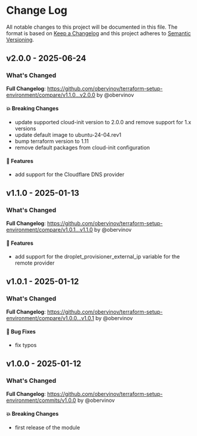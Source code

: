 # Change Log
All notable changes to this project will be documented in this file.
The format is based on [Keep a Changelog](http://keepachangelog.com/) and this project adheres to [Semantic Versioning](http://semver.org/).


## v2.0.0 - 2025-06-24
### What's Changed
**Full Changelog**: https://github.com/obervinov/terraform-setup-environment/compare/v1.1.0...v2.0.0 by @obervinov
#### 💥 Breaking Changes
* update supported cloud-init version to 2.0.0 and remove support for 1.x versions
* update default image to ubuntu-24-04.rev1
* bump terraform version to 1.11
* remove default packages from cloud-init configuration
#### 🚀 Features
* add support for the Cloudflare DNS provider


## v1.1.0 - 2025-01-13
### What's Changed
**Full Changelog**: https://github.com/obervinov/terraform-setup-environment/compare/v1.0.1...v1.1.0 by @obervinov
#### 🚀 Features
* add support for the droplet_provisioner_external_ip variable for the remote provider


## v1.0.1 - 2025-01-12
### What's Changed
**Full Changelog**: https://github.com/obervinov/terraform-setup-environment/compare/v1.0.0...v1.0.1 by @obervinov
#### 🐛 Bug Fixes
* fix typos


## v1.0.0 - 2025-01-12
### What's Changed
**Full Changelog**: https://github.com/obervinov/terraform-setup-environment/commits/v1.0.0 by @obervinov
#### 💥 Breaking Changes
* first release of the module
